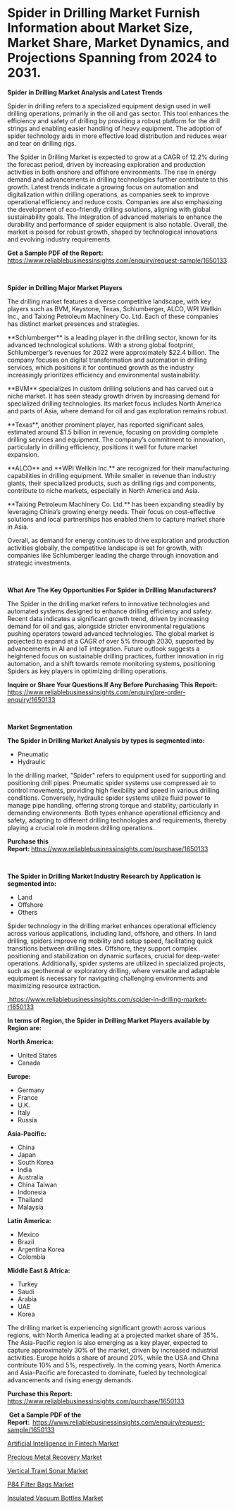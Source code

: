 <p><h1>Spider in Drilling Market Furnish Information about Market Size, Market Share, Market Dynamics, and Projections Spanning from 2024 to 2031.</h1></p><p><strong>Spider in Drilling Market Analysis and Latest Trends</strong></p>
<p><p>Spider in drilling refers to a specialized equipment design used in well drilling operations, primarily in the oil and gas sector. This tool enhances the efficiency and safety of drilling by providing a robust platform for the drill strings and enabling easier handling of heavy equipment. The adoption of spider technology aids in more effective load distribution and reduces wear and tear on drilling rigs.</p><p>The Spider in Drilling Market is expected to grow at a CAGR of 12.2% during the forecast period, driven by increasing exploration and production activities in both onshore and offshore environments. The rise in energy demand and advancements in drilling technologies further contribute to this growth. Latest trends indicate a growing focus on automation and digitalization within drilling operations, as companies seek to improve operational efficiency and reduce costs. Companies are also emphasizing the development of eco-friendly drilling solutions, aligning with global sustainability goals. The integration of advanced materials to enhance the durability and performance of spider equipment is also notable. Overall, the market is poised for robust growth, shaped by technological innovations and evolving industry requirements.</p></p>
<p><strong>Get a Sample PDF of the Report:&nbsp;</strong> <a href="https://www.reliablebusinessinsights.com/enquiry/request-sample/1650133?utm_campaign=41&utm_medium=2&utm_source=Github&utm_content=ia&utm_term=26092024&utm_id=spider-in-drilling">https://www.reliablebusinessinsights.com/enquiry/request-sample/1650133</a></p>
<p>&nbsp;</p>
<p><strong>Spider in Drilling Major Market Players</strong></p>
<p><p>The drilling market features a diverse competitive landscape, with key players such as BVM, Keystone, Texas, Schlumberger, ALCO, WPI Wellkin Inc., and Taixing Petroleum Machinery Co. Ltd. Each of these companies has distinct market presences and strategies.</p><p>**Schlumberger** is a leading player in the drilling sector, known for its advanced technological solutions. With a strong global footprint, Schlumberger’s revenues for 2022 were approximately $22.4 billion. The company focuses on digital transformation and automation in drilling services, which positions it for continued growth as the industry increasingly prioritizes efficiency and environmental sustainability.</p><p>**BVM** specializes in custom drilling solutions and has carved out a niche market. It has seen steady growth driven by increasing demand for specialized drilling technologies. Its market focus includes North America and parts of Asia, where demand for oil and gas exploration remains robust. </p><p>**Texas**, another prominent player, has reported significant sales, estimated around $1.5 billion in revenue, focusing on providing complete drilling services and equipment. The company’s commitment to innovation, particularly in drilling efficiency, positions it well for future market expansion.</p><p>**ALCO** and **WPI Wellkin Inc.** are recognized for their manufacturing capabilities in drilling equipment. While smaller in revenue than industry giants, their specialized products, such as drilling rigs and components, contribute to niche markets, especially in North America and Asia.</p><p>**Taixing Petroleum Machinery Co. Ltd.** has been expanding steadily by leveraging China’s growing energy needs. Their focus on cost-effective solutions and local partnerships has enabled them to capture market share in Asia.</p><p>Overall, as demand for energy continues to drive exploration and production activities globally, the competitive landscape is set for growth, with companies like Schlumberger leading the charge through innovation and strategic investments.</p></p>
<p>&nbsp;</p>
<p><strong>What Are The Key Opportunities For Spider in Drilling Manufacturers?</strong></p>
<p><p>The Spider in the drilling market refers to innovative technologies and automated systems designed to enhance drilling efficiency and safety. Recent data indicates a significant growth trend, driven by increasing demand for oil and gas, alongside stricter environmental regulations pushing operators toward advanced technologies. The global market is projected to expand at a CAGR of over 5% through 2030, supported by advancements in AI and IoT integration. Future outlook suggests a heightened focus on sustainable drilling practices, further innovation in rig automation, and a shift towards remote monitoring systems, positioning Spiders as key players in optimizing drilling operations.</p></p>
<p><strong>Inquire or Share Your Questions If Any Before Purchasing This Report:</strong> <a href="https://www.reliablebusinessinsights.com/enquiry/pre-order-enquiry/1650133?utm_campaign=41&utm_medium=2&utm_source=Github&utm_content=ia&utm_term=26092024&utm_id=spider-in-drilling">https://www.reliablebusinessinsights.com/enquiry/pre-order-enquiry/1650133</a></p>
<p>&nbsp;</p>
<p><strong>Market Segmentation</strong></p>
<p><strong>The Spider in Drilling Market Analysis by types is segmented into:</strong></p>
<p><ul><li>Pneumatic</li><li>Hydraulic</li></ul></p>
<p><p>In the drilling market, "Spider" refers to equipment used for supporting and positioning drill pipes. Pneumatic spider systems use compressed air to control movements, providing high flexibility and speed in various drilling conditions. Conversely, hydraulic spider systems utilize fluid power to manage pipe handling, offering strong torque and stability, particularly in demanding environments. Both types enhance operational efficiency and safety, adapting to different drilling technologies and requirements, thereby playing a crucial role in modern drilling operations.</p></p>
<p><strong>Purchase this Report:&nbsp;</strong><a href="https://www.reliablebusinessinsights.com/purchase/1650133?utm_campaign=41&utm_medium=2&utm_source=Github&utm_content=ia&utm_term=26092024&utm_id=spider-in-drilling">https://www.reliablebusinessinsights.com/purchase/1650133</a></p>
<p>&nbsp;</p>
<p><strong>The Spider in Drilling Market Industry Research by Application is segmented into:</strong></p>
<p><ul><li>Land</li><li>Offshore</li><li>Others</li></ul></p>
<p><p>Spider technology in the drilling market enhances operational efficiency across various applications, including land, offshore, and others. In land drilling, spiders improve rig mobility and setup speed, facilitating quick transitions between drilling sites. Offshore, they support complex positioning and stabilization on dynamic surfaces, crucial for deep-water operations. Additionally, spider systems are utilized in specialized projects, such as geothermal or exploratory drilling, where versatile and adaptable equipment is necessary for navigating challenging environments and maximizing resource extraction.</p></p>
<p><a href="https://www.reliablebusinessinsights.com/spider-in-drilling-market-r1650133?utm_campaign=41&utm_medium=2&utm_source=Github&utm_content=ia&utm_term=26092024&utm_id=spider-in-drilling">&nbsp;https://www.reliablebusinessinsights.com/spider-in-drilling-market-r1650133</a></p>
<p><strong>In terms of Region, the Spider in Drilling Market Players available by Region are:</strong></p>
<p>
    <p> <strong> North America: </strong>
        <ul>
            <li>United States</li>
            <li>Canada</li>
        </ul>
        </p> 
    <p> <strong> Europe: </strong>
        <ul>
            <li>Germany</li>
            <li>France</li>
            <li>U.K.</li>
            <li>Italy</li>
            <li>Russia</li>
        </ul>
        </p> 
    <p> <strong> Asia-Pacific: </strong>
        <ul>
            <li>China</li>
            <li>Japan</li>
            <li>South Korea</li>
            <li>India</li>
            <li>Australia</li>
            <li>China Taiwan</li>
            <li>Indonesia</li>
            <li>Thailand</li>
            <li>Malaysia</li>
        </ul>
        </p> 
    <p> <strong> Latin America: </strong>
        <ul>
            <li>Mexico</li>
            <li>Brazil</li>
            <li>Argentina Korea</li>
            <li>Colombia</li>
        </ul>
        </p> 
    <p> <strong> Middle East & Africa: </strong>
        <ul>
            <li>Turkey</li>
            <li>Saudi</li>
            <li>Arabia</li>
            <li>UAE</li>
            <li>Korea</li>
        </ul>
    </p>
    </p>
<p><p>The drilling market is experiencing significant growth across various regions, with North America leading at a projected market share of 35%. The Asia-Pacific region is also emerging as a key player, expected to capture approximately 30% of the market, driven by increased industrial activities. Europe holds a share of around 20%, while the USA and China contribute 10% and 5%, respectively. In the coming years, North America and Asia-Pacific are forecasted to dominate, fueled by technological advancements and rising energy demands.</p></p>
<p><strong>Purchase this Report: </strong><a href="https://www.reliablebusinessinsights.com/purchase/1650133?utm_campaign=41&utm_medium=2&utm_source=Github&utm_content=ia&utm_term=26092024&utm_id=spider-in-drilling">https://www.reliablebusinessinsights.com/purchase/1650133</a></p>
<p>&nbsp;<strong>Get a Sample PDF of the Report:&nbsp;&nbsp;</strong><a href="https://www.reliablebusinessinsights.com/enquiry/request-sample/1650133?utm_campaign=41&utm_medium=2&utm_source=Github&utm_content=ia&utm_term=26092024&utm_id=spider-in-drilling">https://www.reliablebusinessinsights.com/enquiry/request-sample/1650133</a></p>
<p><strong></strong></p>
<p><p><a href="https://www.linkedin.com/pulse/artificial-intelligence-fintech-market-insights-products-regional-kqlge?utm_campaign=41&utm_medium=2&utm_source=Github&utm_content=ia&utm_term=26092024&utm_id=spider-in-drilling">Artificial Intelligence in Fintech Market</a></p><p><a href="https://www.linkedin.com/pulse/precious-metal-recovery-market-trends-focusing-insight-forecast-v136e?utm_campaign=41&utm_medium=2&utm_source=Github&utm_content=ia&utm_term=26092024&utm_id=spider-in-drilling">Precious Metal Recovery Market</a></p><p><a href="https://github.com/nicoletavirag/Market-Research-Report-List-5/blob/main/vertical-trawl-sonar-market.md?utm_campaign=41&utm_medium=2&utm_source=Github&utm_content=ia&utm_term=26092024&utm_id=spider-in-drilling">Vertical Trawl Sonar Market</a></p><p><a href="https://issuu.com/reportprime-2/docs/p84-filter-bags-market-size-2030.pp_328a3e859d0fae?utm_campaign=41&utm_medium=2&utm_source=Github&utm_content=ia&utm_term=26092024&utm_id=spider-in-drilling">P84 Filter Bags Market</a></p><p><a href="https://issuu.com/reportprime-2/docs/insulated-vacuum-bottles-market-siz_b588b2ad51fd1b?utm_campaign=41&utm_medium=2&utm_source=Github&utm_content=ia&utm_term=26092024&utm_id=spider-in-drilling">Insulated Vacuum Bottles Market</a></p></p>